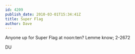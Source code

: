 ```yaml
---
id: 4209
publish_date: 2010-03-01T15:34:41Z
title: Super Flag
author: Dave
---
```

Anyone up for Super Flag at noon:ten? Lemme know; 2-2672

DU